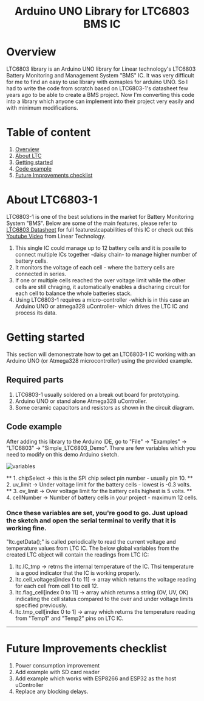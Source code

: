 <h1 align="center">Arduino UNO Library for LTC6803 BMS IC</h1>

# Overview
LTC6803 library is an Arduino UNO library for Linear technology's LTC6803 Battery Monitoring and Management System "BMS" IC. It was very difficult for me to find an easy to use library with exmaples for arduino UNO. So I had to write the code from scratch based on LTC6803-1's datasheet few years ago to be able to create a BMS project. Now I'm converting this code into a library which anyone can implement into their project very easily and with minimum modifications. 


# Table of content
1. [Overview](https://github.com/qassim-alwasti/ltc6803/blob/main/README.md#overview)
2. [About LTC](https://github.com/qassim-alwasti/ltc6803/blob/main/README.md#about-ltc6803-1)
3. [Getting started](https://github.com/qassim-alwasti/ltc6803/blob/main/README.md#getting-started)
4. [Code example](https://github.com/qassim-alwasti/ltc6803/blob/main/README.md#code-example)
5. [Future Improvements checklist](https://github.com/qassim-alwasti/ltc6803/blob/main/README.md#future-improvements-checklist)



# About LTC6803-1

LTC6803-1 is one of the best solutions in the market for Battery Monitoring System "BMS". Below are some of the main features, please refer to [LTC6803 Datasheet](https://www.google.com/url?sa=t&rct=j&q=&esrc=s&source=web&cd=&cad=rja&uact=8&ved=2ahUKEwiaoaKGip75AhX6JMUKHfi9CWEQFnoECAkQAQ&url=https%3A%2F%2Fwww.analog.com%2Fmedia%2Fen%2Ftechnical-documentation%2Fdata-sheets%2F680313fa.pdf&usg=AOvVaw0DliQdDvnjmocmrJoVoMZz "LTC6803 Datasheet") for full features\capabilities of this IC or check out this [Youtube Video](https://www.youtube.com/watch?v=eDXXNF7h-vQ "video") from Linear Technology.

1. This single IC could manage up to 12 battery cells and it is possile to connect multiple ICs together -daisy chain- to manage higher number of battery cells. 
2. It monitors the voltage of each cell - where the battery cells are connected in series.
3. If one or multiple cells reached the over voltage limit while the other cells are still chraging, it automatically enables a discharing circuit for each cell to balance the whole batteries stack. 
4. Using LTC6803-1 requires a micro-controller -which is in this case an Arduino UNO or atmega328 uController- which drives the LTC IC and process its data.


# Getting started
This section will demonestrate how to get an LTC6803-1 IC working with an Arduino UNO (or Atmega328 microcontroller) using the provided example. 
## Required parts
1. LTC6803-1 usually soldered on a break out board for prototyping. 
2. Arduino UNO or stand alone Atmega328 uController. 
3. Some ceramic capacitors and resistors as shown in the circuit diagram. 

## Code example
After adding this library to the Arduino IDE, go to "File" -> "Examples" -> "LTC6803" -> "Simple_LTC6803_Demo".
There are few variables which you need to modify on this demo Arduino sketch.

![variables](https://user-images.githubusercontent.com/109140923/181738522-28dea316-4de4-4145-9c5b-70ed07bb308b.PNG)

** 1. chipSelect -> this is the SPI chip select pin number - usually pin 10.
** 2. uv_limit -> Under voltage limit for the battery cells - lowest is -0.3 volts.
** 3. ov_limit -> Over voltage limit for the battery cells highest is 5 volts.
** 4. cellNumber -> Number of battery cells in your project - maximum 12 cells.

### Once these variables are set, you're good to go. Just upload the sketch and open the serial terminal to verify that it is working fine.

"ltc.getData();" is called periodically to read the current voltage and temperature values from LTC IC. 
The below global variables from the created LTC object will contain the readings from LTC IC:
1. ltc.IC_tmp -> retrns the internal temperature of the IC. Thsi temperature is a good indicator that the IC is working properly.
2. ltc.cell_voltages[index 0 to 11] -> array which returns the voltage reading for each cell from cell 1 to cell 12.
3. ltc.flag_cell[index 0 to 11] -> array which returns a string (OV, UV, OK) indicating the cell status compared to the over and under voltage limits specified previously. 
4. ltc.tmp_cell[index 0 to 1] -> array which returns the temperature reading from "Temp1" and "Temp2" pins on LTC IC. 

---

# Future Improvements checklist
1. Power consumption improvement
2. Add example with SD card reader
3. Add example which works with ESP8266 and ESP32 as the host uController
4. Replace any blocking delays.
